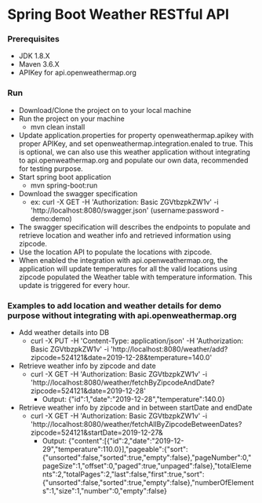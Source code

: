 # Spring Boot Weather RESTful API

### Prerequisites
  * JDK 1.8.X
  * Maven 3.6.X
  * APIKey for api.openweathermap.org 
### Run 
  * Download/Clone the project on to your local machine
  * Run the project on your machine
    - mvn clean install
  * Update application.properties for property openweathermap.apikey with proper APIKey, and set openweathermap.integration.enaled to true. This is optional, we can also use this weather application without integrating to api.openweathermap.org and populate our own data, recommended for testing purpose.
  * Start spring boot application
    - mvn spring-boot:run
  * Download the swagger specification
    - ex: curl -X GET -H 'Authorization: Basic ZGVtbzpkZW1v' -i 'http://localhost:8080/swagger.json' (username:password - demo:demo)
  * The swagger specification will describes the endpoints to populate and retrieve location and weather info and retrieved information using zipcode.
  * Use the location API to populate the locations with zipcode.
  * When enabled the integration with api.openweathermap.org, the application will update temperatures for all the valid locations using zipcode populated the Weather table with temperature information. This update is triggered for every hour.
### Examples to add location and weather details for demo purpose without integrating with api.openweathermap.org
  * Add weather details into DB
    - curl -X PUT -H 'Content-Type: application/json' -H 'Authorization: Basic ZGVtbzpkZW1v' -i 'http://localhost:8080/weather/add?zipcode=524121&date=2019-12-28&temperature=140.0'
  * Retrieve weather info by zipcode and date
    - curl -X GET -H 'Authorization: Basic ZGVtbzpkZW1v' -i 'http://localhost:8080/weather/fetchByZipcodeAndDate?zipcode=524121&date=2019-12-28'
      - Output: {"id":1,"date":"2019-12-28","temperature":140.0}
  * Retrieve weather info by zipcode and in between startDate and endDate
    - curl -X GET -H 'Authorization: Basic ZGVtbzpkZW1v' -i 'http://localhost:8080/weather/fetchAllByZipcodeBetweenDates?zipcode=524121&startDate=2019-12-27&
      - Output: {"content":[{"id":2,"date":"2019-12-29","temperature":110.0}],"pageable":{"sort": {"unsorted":false,"sorted":true,"empty":false},"pageNumber":0,"pageSize":1,"offset":0,"paged":true,"unpaged":false},"totalElements":2,"totalPages":2,"last":false,"first":true,"sort":{"unsorted":false,"sorted":true,"empty":false},"numberOfElements":1,"size":1,"number":0,"empty":false}
